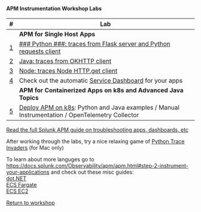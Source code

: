 #### APM Instrumentation Workshop Labs 

| # | Lab |
| - | - |
| | **APM for Single Host Apps** |
| [1](../python) | [### Python ###: traces from Flask server and Python requests client](../python)|
| [2](../java) | [Java: traces from OKHTTP client](../java) |
| [3](../node) | [Node: traces Node HTTP.get client](../node) |
| [4](../dashboards/servicedashboard.md) | Check out the automatic [Service Dashboard](../dashboards/servicedashboard.md) for your apps |  
| | **APM for Containerized Apps on k8s and Advanced Java Topics** |
| [5](../k8s) | [Deploy APM on k8s](../k8s): Python and Java examples / Manual Instrumentation / OpenTelemetry Collector |

[Read the full Splunk APM guide on troubleshooting apps, dashboards, etc](https://docs.splunk.com/Observability/apm/apm.html)

After working through the labs, try a nice relaxing game of [Python Trace Invaders](https://github.com/signalfx/apmworkshop/tree/master/apm/python/traceinvaders) (for Mac only)

To learn about more languges go to https://docs.splunk.com/Observability/apm/apm.html#step-2-instrument-your-applications and check out these misc guides:  
[dot.NET](../misc/dotnet)  
[ECS Fargate](../misc/ecs-fargate)  
[ECS EC2](../misc/ecs-ec2)  

[Return to workshop](../README.md)